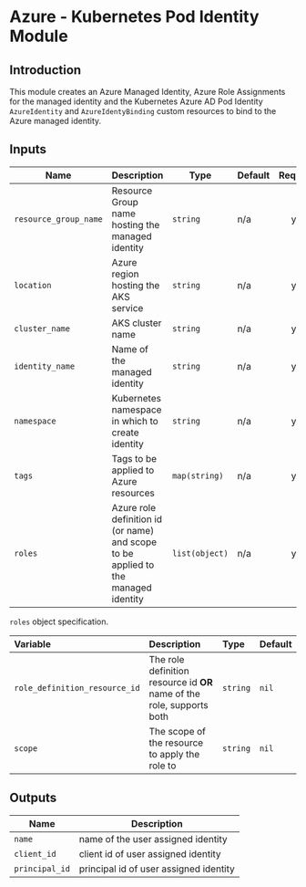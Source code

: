 # Azure - Kubernetes Pod Identity Module

## Introduction

This module creates an Azure Managed Identity, Azure Role Assignments for the managed identity and the Kubernetes Azure AD Pod Identity `AzureIdentity` and `AzureIdentyBinding` custom resources to bind to the Azure managed identity.
<br />

## Inputs

| Name | Description | Type | Default | Required |
|------|-------------|------|---------|:--------:|
| `resource_group_name` | Resource Group name hosting the managed identity | `string` | n/a | yes |
| `location` | Azure region hosting the AKS service | `string` | n/a | yes |
| `cluster_name` | AKS cluster name | `string` | n/a | yes |
| `identity_name` | Name of the managed identity | `string` | n/a | yes |
| `namespace` | Kubernetes namespace in which to create identity | `string` | n/a | yes |
| `tags` | Tags to be applied to Azure resources | `map(string)` | n/a | yes |
| `roles` | Azure role definition id (or name) and scope to be applied to the managed identity | `list(object)` | n/a | yes |

`roles` object specification.

| **Variable** | **Description**                                                                           | **Type** | **Default** |
| :----------- | :---------------------------------------------------------------------------------------- | :------- | :---------- |
| `role_definition_resource_id`| The role definition resource id **OR** name of the role, supports both    | `string` | `nil`       |
| `scope`      | The scope of the resource to apply the role to                                            | `string` | `nil`       |

## Outputs

| Name | Description |
|------|-------------|
| `name` | name of the user assigned identity |
| `client_id` | client id of user assigned identity |
| `principal_id` | principal id of user assigned identity |
